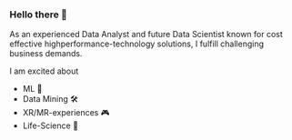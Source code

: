 ### Hello there 👋

As an experienced Data Analyst and future Data Scientist known for cost effective highperformance-technology solutions, I fulfill challenging business demands. 

I am excited about 
 - ML 🧠
 - Data Mining 🛠️
 - XR/MR-experiences 🎮
 - Life-Science 🧬  

<!--
**TillMeineke/TillMeineke** is a ✨ _special_ ✨ repository because its `README.md` (this file) appears on your GitHub profile.

Here are some ideas to get you started:

- 🔭 I’m currently working on ...
- 🌱 I’m currently learning ...
- 👯 I’m looking to collaborate on ...
- 🤔 I’m looking for help with ...
- 💬 Ask me about ...
- 📫 How to reach me: ...
- 😄 Pronouns: ...
- ⚡ Fun fact: ...
-->
